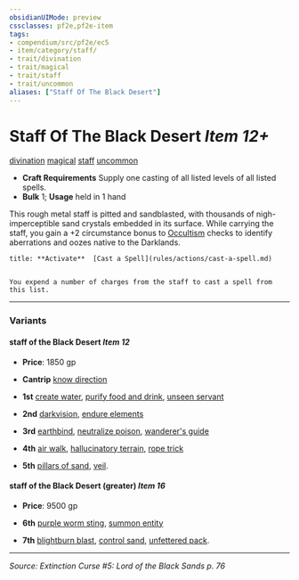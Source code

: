 ```yaml
---
obsidianUIMode: preview
cssclasses: pf2e,pf2e-item
tags:
- compendium/src/pf2e/ec5
- item/category/staff/
- trait/divination
- trait/magical
- trait/staff
- trait/uncommon
aliases: ["Staff Of The Black Desert"]
---
```

# Staff Of The Black Desert *Item 12+*  
[divination](rules/traits/divination.md "Divination School Trait")  [magical](rules/traits/magical.md "Magical Item Trait")  [staff](rules/traits/staff.md "Staff Item Trait")  [uncommon](rules/traits/uncommon.md "Uncommon Rarity Trait")  

- **Craft Requirements** Supply one casting of all listed levels of all listed spells.
- **Bulk** 1; **Usage** held in 1 hand

This rough metal staff is pitted and sandblasted, with thousands of nigh-imperceptible sand crystals embedded in its surface. While carrying the staff, you gain a +2 circumstance bonus to [Occultism](compendium/skills.md#Occultism) checks to identify aberrations and oozes native to the Darklands.

```ad-embed-ability
title: **Activate**  [Cast a Spell](rules/actions/cast-a-spell.md)


You expend a number of charges from the staff to cast a spell from this list.
```

---

### Variants

#### staff of the Black Desert *Item 12*

- **Price**: 1850 gp

- **Cantrip** [know direction](compendium/spells/know-direction.md)
- **1st** [create water](compendium/spells/create-water.md), [purify food and drink](compendium/spells/purify-food-and-drink.md), [unseen servant](compendium/spells/unseen-servant.md)
- **2nd** [darkvision](compendium/spells/darkvision.md), [endure elements](compendium/spells/endure-elements.md)
- **3rd** [earthbind](compendium/spells/earthbind.md), [neutralize poison](compendium/spells/neutralize-poison.md), [wanderer's guide](compendium/spells/wanderers-guide.md)
- **4th** [air walk](compendium/spells/air-walk.md), [hallucinatory terrain](compendium/spells/hallucinatory-terrain.md), [rope trick](compendium/spells/rope-trick.md)
- **5th** [pillars of sand](compendium/spells/pillars-of-sand-ec5.md), [veil](compendium/spells/veil.md).

#### staff of the Black Desert (greater) *Item 16*

- **Price**: 9500 gp

- **6th** [purple worm sting](compendium/spells/purple-worm-sting.md), [summon entity](compendium/spells/summon-entity.md)
- **7th** [blightburn blast](compendium/spells/blightburn-blast-ec5.md), [control sand](compendium/spells/control-sand-ec5.md), [unfettered pack](compendium/spells/unfettered-pack.md).

---
*Source: Extinction Curse #5: Lord of the Black Sands p. 76*